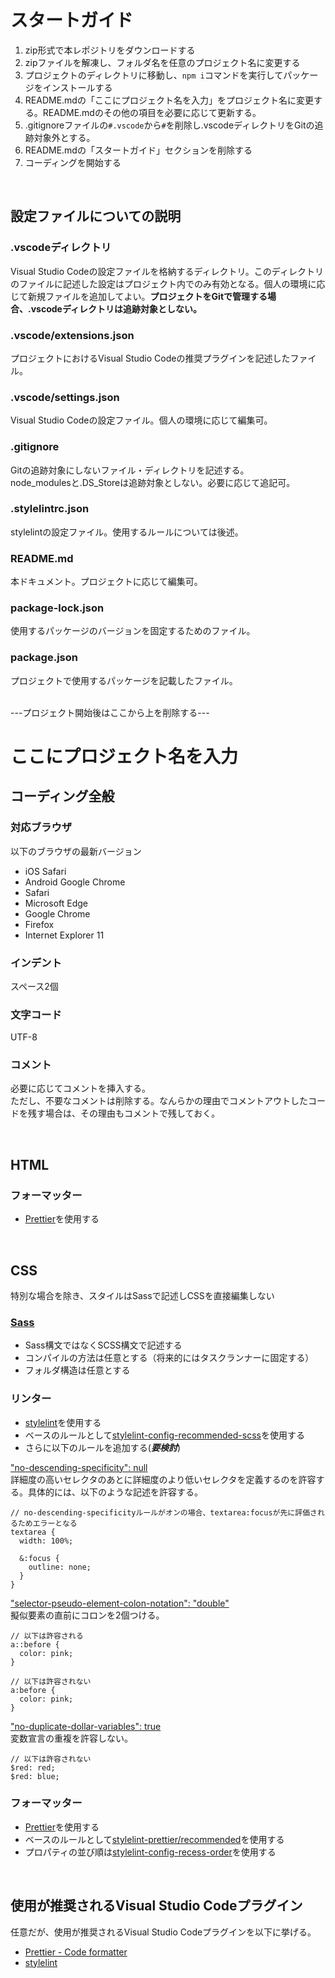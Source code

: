 # スタートガイド
1. zip形式で本レポジトリをダウンロードする
2. zipファイルを解凍し、フォルダ名を任意のプロジェクト名に変更する
3. プロジェクトのディレクトリに移動し、```npm i```コマンドを実行してパッケージをインストールする
4. README.mdの「ここにプロジェクト名を入力」をプロジェクト名に変更する。README.mdのその他の項目を必要に応じて更新する。
5. .gitignoreファイルの```#.vscode```から```#```を削除し.vscodeディレクトリをGitの追跡対象外とする。
6. README.mdの「スタートガイド」セクションを削除する
7. コーディングを開始する

<br>

## 設定ファイルについての説明
### .vscodeディレクトリ
Visual Studio Codeの設定ファイルを格納するディレクトリ。このディレクトリのファイルに記述した設定はプロジェクト内でのみ有効となる。個人の環境に応じて新規ファイルを追加してよい。**プロジェクトをGitで管理する場合、.vscodeディレクトリは追跡対象としない。**
### .vscode/extensions.json
プロジェクトにおけるVisual Studio Codeの推奨プラグインを記述したファイル。
### .vscode/settings.json
Visual Studio Codeの設定ファイル。個人の環境に応じて編集可。
### .gitignore
Gitの追跡対象にしないファイル・ディレクトリを記述する。<br>
node_modulesと.DS_Storeは追跡対象としない。必要に応じて追記可。
### .stylelintrc.json
stylelintの設定ファイル。使用するルールについては後述。
### README.md
本ドキュメント。プロジェクトに応じて編集可。
### package-lock.json
使用するパッケージのバージョンを固定するためのファイル。
### package.json
プロジェクトで使用するパッケージを記載したファイル。

<br>
---プロジェクト開始後はここから上を削除する---

# ここにプロジェクト名を入力
## コーディング全般
### 対応ブラウザ
以下のブラウザの最新バージョン
- iOS Safari
- Android Google Chrome
- Safari
- Microsoft Edge
- Google Chrome
- Firefox
- Internet Explorer 11

### インデント
スペース2個

### 文字コード
UTF-8

### コメント
必要に応じてコメントを挿入する。<br>
ただし、不要なコメントは削除する。なんらかの理由でコメントアウトしたコードを残す場合は、その理由もコメントで残しておく。

<br>

## HTML
### フォーマッター
- [Prettier](https://marketplace.visualstudio.com/items?itemName=esbenp.prettier-vscode)を使用する


<br>

## CSS
特別な場合を除き、スタイルはSassで記述しCSSを直接編集しない
### [Sass](https://sass-lang.com/)
- Sass構文ではなくSCSS構文で記述する
- コンパイルの方法は任意とする（将来的にはタスクランナーに固定する）
- フォルダ構造は任意とする

### リンター
- [stylelint](https://stylelint.io/)を使用する
- ベースのルールとして[stylelint-config-recommended-scss](https://github.com/kristerkari/stylelint-config-recommended-scss)を使用する
- さらに以下のルールを追加する(***要検討***)

["no-descending-specificity": null](https://stylelint.io/user-guide/rules/no-descending-specificity)<br>
詳細度の高いセレクタのあとに詳細度のより低いセレクタを定義するのを許容する。具体的には、以下のような記述を許容する。
```
// no-descending-specificityルールがオンの場合、textarea:focusが先に評価されるためエラーとなる
textarea {
  width: 100%;

  &:focus {
    outline: none;
  }
}
```

["selector-pseudo-element-colon-notation": "double"](https://stylelint.io/user-guide/rules/selector-pseudo-element-colon-notation)<br>
擬似要素の直前にコロンを2個つける。
```
// 以下は許容される
a::before {
  color: pink;
}

// 以下は許容されない
a:before {
  color: pink;
}
```

["no-duplicate-dollar-variables": true](https://github.com/kristerkari/stylelint-scss/tree/master/src/rules/no-duplicate-dollar-variables)<br>
変数宣言の重複を許容しない。
```
// 以下は許容されない
$red: red;
$red: blue;
```

### フォーマッター
- [Prettier](https://prettier.io/)を使用する
- ベースのルールとして[stylelint-prettier/recommended](https://github.com/prettier/stylelint-prettier)を使用する
- プロパティの並び順は[stylelint-config-recess-order](https://github.com/stormwarning/stylelint-config-recess-order)を使用する


<br>

## 使用が推奨されるVisual Studio Codeプラグイン
任意だが、使用が推奨されるVisual Studio Codeプラグインを以下に挙げる。
- [Prettier - Code formatter](https://marketplace.visualstudio.com/items?itemName=esbenp.prettier-vscode)
- [stylelint](https://marketplace.visualstudio.com/items?itemName=stylelint.vscode-stylelint)